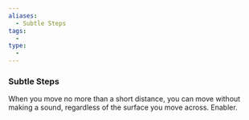 ```yaml
---
aliases:
  - Subtle Steps
tags:
  - 
type:
  - 
---
```

### Subtle Steps

When you move no more than a short distance, you can move without making a sound, regardless of the surface you move across. Enabler.